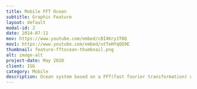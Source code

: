 ```yaml
---
title: Mobile FFT Ocean
subtitle: Graphic Feature
layout: default
modal-id: 2
date: 2014-07-11
mov: https://www.youtube.com/embed/cBI4Kry1T0Q
mov1: https://www.youtube.com/embed/utTeHYqQU9E
thumbnail: feature-fftocean-thumbnail.png
alt: image-alt
project-date: May 2020
client: IGG
category: Mobile
description: Ocean system based on a FFT(fast fourier transformation) ocean, maps(height,normal,foam,etc) are baked at beginning frames of simulation, ocean mesh use geometry clipmaps, while buoyancy feature is implemented by sampling from baked height map, each point-sample costs around 0.02ms on mobile.
---
```

